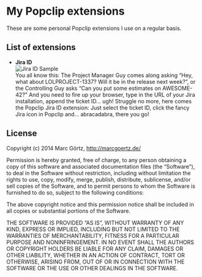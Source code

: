 # My Popclip extensions

These are some personal Popclip extensions I use on a regular basis.

## List of extensions

 * **Jira ID**<br>
   ![Jira ID Sample](https://cdn.rawgit.com/Dreamseer/popclip-extensions/master/jira-id-sample.png)<br>
   You all know this: The Project Manager Guy comes along asking “Hey,
   what about LOLPROJECT-1337? Will it be in the release next week?”, or
   the Controlling Guy asks “Can you put some estimates on AWESOME-42?”
   And you need to fire up your browser, type in the URL of your Jira
   installation, append the ticket ID… ugh! Struggle no more, here comes
   the Popclip Jira ID extension: Just select the ticket ID, click the
   fancy Jira icon in Popclip and… abracadabra, there you go!

## License

Copyright (c) 2014 Marc Görtz, http://marcgoertz.de/

Permission is hereby granted, free of charge, to any person obtaining a
copy of this software and associated documentation files (the
“Software”), to deal in the Software without restriction, including
without limitation the rights to use, copy, modify, merge, publish,
distribute, sublicense, and/or sell copies of the Software, and to
permit persons to whom the Software is furnished to do so, subject to
the following conditions:

The above copyright notice and this permission notice shall be included
in all copies or substantial portions of the Software.

THE SOFTWARE IS PROVIDED “AS IS”, WITHOUT WARRANTY OF ANY KIND, EXPRESS
OR IMPLIED, INCLUDING BUT NOT LIMITED TO THE WARRANTIES OF
MERCHANTABILITY, FITNESS FOR A PARTICULAR PURPOSE AND NONINFRINGEMENT.
IN NO EVENT SHALL THE AUTHORS OR COPYRIGHT HOLDERS BE LIABLE FOR ANY
CLAIM, DAMAGES OR OTHER LIABILITY, WHETHER IN AN ACTION OF CONTRACT,
TORT OR OTHERWISE, ARISING FROM, OUT OF OR IN CONNECTION WITH THE
SOFTWARE OR THE USE OR OTHER DEALINGS IN THE SOFTWARE.
